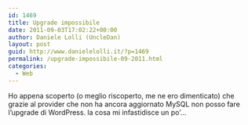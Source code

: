```yaml
---
id: 1469
title: Upgrade impossibile
date: 2011-09-03T17:02:22+00:00
author: Daniele Lolli (UncleDan)
layout: post
guid: http://www.danielelolli.it/?p=1469
permalink: /upgrade-impossibile-09-2011.html
categories:
  - Web
---
```

Ho appena scoperto (o meglio riscoperto, me ne ero dimenticato) che grazie al provider che non ha ancora aggiornato MySQL non posso fare l&#8217;upgrade di WordPress. la cosa mi infastidisce un po&#8217;&#8230;